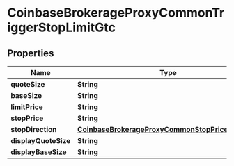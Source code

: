 
# CoinbaseBrokerageProxyCommonTriggerStopLimitGtc

## Properties
Name | Type | Description | Notes
------------ | ------------- | ------------- | -------------
**quoteSize** | **String** |  |  [optional]
**baseSize** | **String** |  |  [optional]
**limitPrice** | **String** |  |  [optional]
**stopPrice** | **String** |  |  [optional]
**stopDirection** | [**CoinbaseBrokerageProxyCommonStopPriceDirection**](CoinbaseBrokerageProxyCommonStopPriceDirection.md) |  |  [optional]
**displayQuoteSize** | **String** |  |  [optional]
**displayBaseSize** | **String** |  |  [optional]



